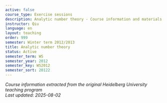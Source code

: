 ```yaml
---
active: false
course_type: Exercise sessions
description: Analytic number theory - Course information and materials.
instructor: Qiu
language: en
layout: teaching
order: 999
semester: Winter term 2012/2013
title: Analytic number theory
status: Active
semester_term: WS
semester_year: 2012
semester_key: WS2012
semester_sort: 20122
---
```

*Course information extracted from the original Heidelberg University teaching program*  
*Last updated: 2025-08-02*